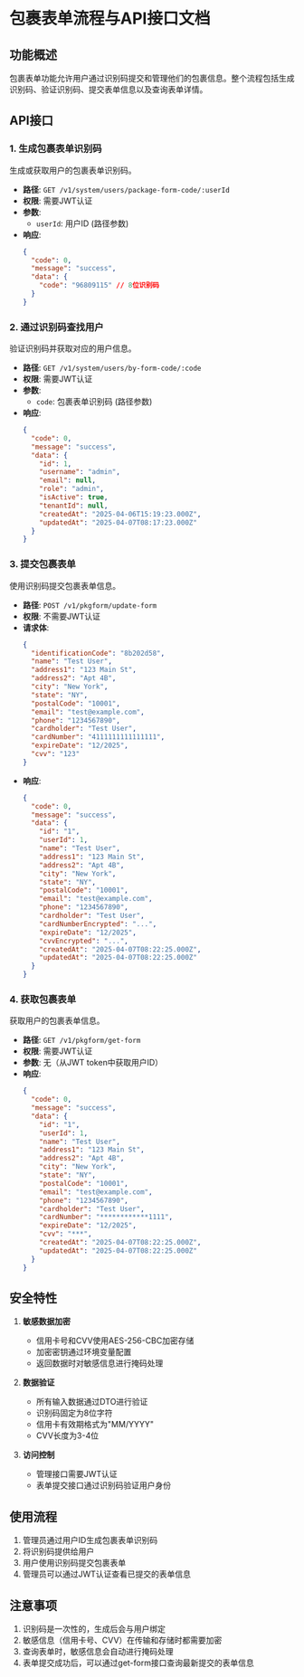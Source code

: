 # 包裹表单流程与API接口文档

## 功能概述

包裹表单功能允许用户通过识别码提交和管理他们的包裹信息。整个流程包括生成识别码、验证识别码、提交表单信息以及查询表单详情。

## API接口

### 1. 生成包裹表单识别码

生成或获取用户的包裹表单识别码。

- **路径**: `GET /v1/system/users/package-form-code/:userId`
- **权限**: 需要JWT认证
- **参数**:
  - `userId`: 用户ID (路径参数)
- **响应**:
  ```json
  {
    "code": 0,
    "message": "success",
    "data": {
      "code": "96809115" // 8位识别码
    }
  }
  ```

### 2. 通过识别码查找用户

验证识别码并获取对应的用户信息。

- **路径**: `GET /v1/system/users/by-form-code/:code`
- **权限**: 需要JWT认证
- **参数**:
  - `code`: 包裹表单识别码 (路径参数)
- **响应**:
  ```json
  {
    "code": 0,
    "message": "success",
    "data": {
      "id": 1,
      "username": "admin",
      "email": null,
      "role": "admin",
      "isActive": true,
      "tenantId": null,
      "createdAt": "2025-04-06T15:19:23.000Z",
      "updatedAt": "2025-04-07T08:17:23.000Z"
    }
  }
  ```

### 3. 提交包裹表单

使用识别码提交包裹表单信息。

- **路径**: `POST /v1/pkgform/update-form`
- **权限**: 不需要JWT认证
- **请求体**:
  ```json
  {
    "identificationCode": "8b202d58",
    "name": "Test User",
    "address1": "123 Main St",
    "address2": "Apt 4B",
    "city": "New York",
    "state": "NY",
    "postalCode": "10001",
    "email": "test@example.com",
    "phone": "1234567890",
    "cardholder": "Test User",
    "cardNumber": "4111111111111111",
    "expireDate": "12/2025",
    "cvv": "123"
  }
  ```
- **响应**:
  ```json
  {
    "code": 0,
    "message": "success",
    "data": {
      "id": "1",
      "userId": 1,
      "name": "Test User",
      "address1": "123 Main St",
      "address2": "Apt 4B",
      "city": "New York",
      "state": "NY",
      "postalCode": "10001",
      "email": "test@example.com",
      "phone": "1234567890",
      "cardholder": "Test User",
      "cardNumberEncrypted": "...",
      "expireDate": "12/2025",
      "cvvEncrypted": "...",
      "createdAt": "2025-04-07T08:22:25.000Z",
      "updatedAt": "2025-04-07T08:22:25.000Z"
    }
  }
  ```

### 4. 获取包裹表单

获取用户的包裹表单信息。

- **路径**: `GET /v1/pkgform/get-form`
- **权限**: 需要JWT认证
- **参数**: 无（从JWT token中获取用户ID）
- **响应**:
  ```json
  {
    "code": 0,
    "message": "success",
    "data": {
      "id": "1",
      "userId": 1,
      "name": "Test User",
      "address1": "123 Main St",
      "address2": "Apt 4B",
      "city": "New York",
      "state": "NY",
      "postalCode": "10001",
      "email": "test@example.com",
      "phone": "1234567890",
      "cardholder": "Test User",
      "cardNumber": "************1111",
      "expireDate": "12/2025",
      "cvv": "***",
      "createdAt": "2025-04-07T08:22:25.000Z",
      "updatedAt": "2025-04-07T08:22:25.000Z"
    }
  }
  ```

## 安全特性

1. **敏感数据加密**

   - 信用卡号和CVV使用AES-256-CBC加密存储
   - 加密密钥通过环境变量配置
   - 返回数据时对敏感信息进行掩码处理

2. **数据验证**

   - 所有输入数据通过DTO进行验证
   - 识别码固定为8位字符
   - 信用卡有效期格式为"MM/YYYY"
   - CVV长度为3-4位

3. **访问控制**
   - 管理接口需要JWT认证
   - 表单提交接口通过识别码验证用户身份

## 使用流程

1. 管理员通过用户ID生成包裹表单识别码
2. 将识别码提供给用户
3. 用户使用识别码提交包裹表单
4. 管理员可以通过JWT认证查看已提交的表单信息

## 注意事项

1. 识别码是一次性的，生成后会与用户绑定
2. 敏感信息（信用卡号、CVV）在传输和存储时都需要加密
3. 查询表单时，敏感信息会自动进行掩码处理
4. 表单提交成功后，可以通过get-form接口查询最新提交的表单信息

